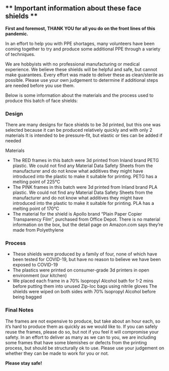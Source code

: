 ## ** Important information about these face shields **

**First and foremost, THANK YOU for all you do on the front lines of this pandemic.**

In an effort to help you with PPE shortages, many volunteers have been coming together to try and produce some additional PPE through a variety of techniques.  

We are hobbyists with no professional manufacturing or medical experience.  We believe these shields will be helpful and safe, but cannot make guarantees.  Every effort was made to deliver these as clean/sterile as possible.  Please use your own judgement to determine if additional steps are needed before you use them.

Below is some information about the materials and the process used to produce this batch of face shields:

### Design
There are many designs for face shields to be 3d printed, but this one was selected because it can be produced relatively quickly and with only 2 materials
It is intended to be pressure-fit, but elastic or ties can be added if needed

Materials
- The RED frames in this batch were 3d printed from Inland brand PETG plastic.  We could not find any Material Data Safety Sheets from the manufacturer and do not know what additives they might have introduced into the plastic to make it suitable for printing. PETG has a melting point of 225℃ 
- The PINK frames in this batch were 3d printed from Inland brand PLA plastic.  We could not find any Material Data Safety Sheets from the manufacturer and do not know what additives they might have introduced into the plastic to make it suitable for printing. PLA has a melting point of 170℃ 
- The material for the shield is Apollo brand “Plain Paper Copier Transparency Film”, purchased from Office Depot.  There is no material information on the box, but the detail page on Amazon.com says they’re made from Polyethylene 

### Process
- These shields were produced by a family of four, none of which have been tested for COVID-19, but have no reason to believe we have been exposed to COVID-19
- The plastics were printed on consumer-grade 3d printers in open environment (our kitchen)
- We placed each frame in a 70% Isopropyl Alcohol bath for 1-2 mins before putting them into unused Zip-loc bags using nitrile gloves
The shields were wiped on both sides with 70% Isopropyl Alcohol before being bagged

### Final Notes
The frames are not expensive to produce, but take about an hour each, so it’s hard to produce them as quickly as we would like to.  If you can safely reuse the frames, please do so, but not if you feel it will compromise your safety.
In an effort to deliver as many as we can to you, we are including some frames that have some blemishes or defects from the printing process, but should be structurally ok to use.  Please use your judgement on whether they can be made to work for you or not.

**Please stay safe!**

